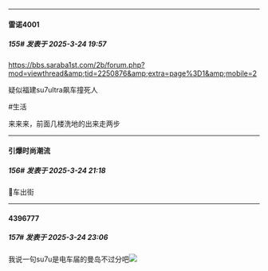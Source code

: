﻿
*****

####  雷诺4001  
##### 155#       发表于 2025-3-24 19:57

https://bbs.saraba1st.com/2b/forum.php?mod=viewthread&amp;tid=2250876&amp;extra=page%3D1&amp;mobile=2

疑似福建su7ultra飙车撞死人

#生活

来来来，前面几楼洗地的出来走两步


*****

####  引爆时尚潮流  
##### 156#       发表于 2025-3-24 21:18

🐒车出街


*****

####  4396777  
##### 157#       发表于 2025-3-24 23:06

我说一句su7u是电车届的曼岛不过分吧<img src="https://static.saraba1st.com/image/smiley/face2017/067.png" referrerpolicy="no-referrer">

